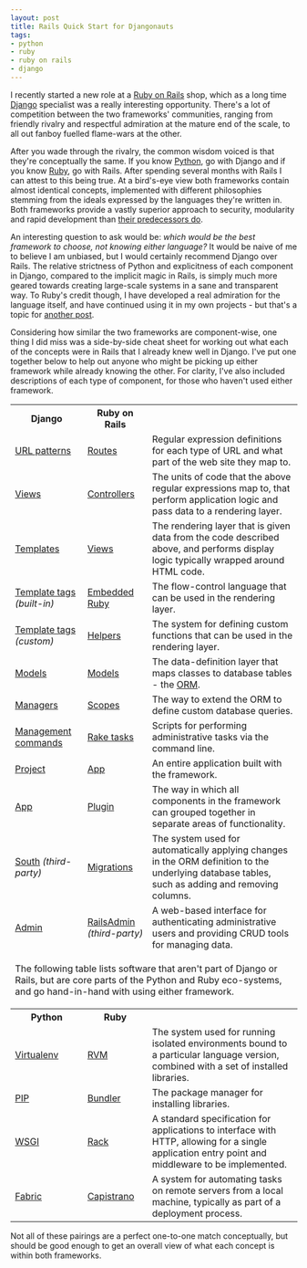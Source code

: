 ```yaml
---
layout: post
title: Rails Quick Start for Djangonauts
tags:
- python
- ruby
- ruby on rails
- django
---
```


I recently started a new role at a <a href="http://rubyonrails.org/">Ruby on Rails</a> shop, which as a long time <a href="https://www.djangoproject.com/">Django</a> specialist was a really interesting opportunity. There's a lot of competition between the two frameworks' communities, ranging from friendly rivalry and respectful admiration at the mature end of the scale, to all out fanboy fuelled flame-wars at the other.

After you wade through the rivalry, the common wisdom voiced is that they're conceptually the same. If you know <a href="http://python.org/">Python</a>, go with Django and if you know <a href="http://www.ruby-lang.org/">Ruby</a>, go with Rails. After spending several months with Rails I can attest to this being true. At a bird's-eye view both frameworks contain almost identical concepts, implemented with different philosophies stemming from the ideals expressed by the languages they're written in. Both frameworks provide a vastly superior approach to security, modularity and rapid development than <a href="/2010/09/28/on-modern-web-development/">their predecessors do</a>.

An interesting question to ask would be: *which would be the best framework to choose, not knowing either language?* It would be naive of me to believe I am unbiased, but I would certainly recommend Django over Rails. The relative strictness of Python and explicitness of each component in Django, compared to the implicit magic in Rails, is simply much more geared towards creating large-scale systems in a sane and transparent way. To Ruby's credit though, I have developed a real admiration for the language itself, and have continued using it in my own projects - but that's a topic for <a href="/2012/02/27/my-baby-sinatra-apps/">another post</a>.

Considering how similar the two frameworks are component-wise, one thing I did miss was a side-by-side cheat sheet for working out what each of the concepts were in Rails that I already knew well in Django. I've put one together below to help out anyone who might be picking up either framework while already knowing the other. For clarity, I've also included descriptions of each type of component, for those who haven't used either framework.

<table class="table table-striped">
<tr>
    <th>Django</th>
    <th>Ruby on Rails</th>
    <th>&nbsp;</th>
</tr>
<tr>
    <td><a href="https://docs.djangoproject.com/en/dev/topics/http/urls/">URL patterns</a></td>
    <td><a href="http://guides.rubyonrails.org/routing.html">Routes</a></td>
    <td>Regular expression definitions for each type of URL and what part of the web site they map to.</td>
</tr>
<tr>
    <td><a href="https://docs.djangoproject.com/en/dev/topics/http/views/">Views</a></td>
    <td><a href="http://guides.rubyonrails.org/action_controller_overview.html">Controllers</a></td>
    <td>The units of code that the above regular expressions map to, that perform application logic and pass data to a rendering layer.</td>
</tr>
<tr>
    <td><a href="https://docs.djangoproject.com/en/dev/topics/templates/">Templates</a></td>
    <td><a href="http://guides.rubyonrails.org/layouts_and_rendering.html">Views</a></td>
    <td>The rendering layer that is given data from the code described above, and performs display logic typically wrapped around HTML code.</td>
</tr>
<tr>
    <td><a href="https://docs.djangoproject.com/en/dev/ref/templates/builtins/">Template tags</a> <em>(built-in)</em></td>
    <td><a href="http://www.ruby-doc.org/stdlib-1.9.3/libdoc/erb/rdoc/ERB.html">Embedded Ruby</a></td>
    <td>The flow-control language that can be used in the rendering layer.</td>
</tr>
<tr>
    <td><a href="https://docs.djangoproject.com/en/dev/howto/custom-template-tags/">Template tags</a> <em>(custom)</em></td>
    <td><a href="http://guides.rubyonrails.org/getting_started.html#view-helpers">Helpers</a></td>
    <td>The system for defining custom functions that can be used in the rendering layer.</td>
</tr>
<tr>
    <td><a href="https://docs.djangoproject.com/en/dev/topics/db/models/">Models</a></td>
    <td><a href="http://guides.rubyonrails.org/getting_started.html#getting-up-and-running-quickly-with-scaffolding">Models</a></td>
    <td>The data-definition layer that maps classes to database tables - the <a href="http://en.wikipedia.org/wiki/Object-relational_mapping">ORM</a>.</td>
</tr>
<tr>
    <td><a href="https://docs.djangoproject.com/en/dev/topics/db/managers/">Managers</a></td>
    <td><a href="http://guides.rubyonrails.org/active_record_querying.html#scopes">Scopes</a></td>
    <td>The way to extend the ORM to define custom database queries.</td>
</tr>
<tr>
    <td><a href="https://docs.djangoproject.com/en/dev/howto/custom-management-commands/">Management commands</a></td>
    <td><a href="http://guides.rubyonrails.org/command_line.html">Rake tasks</a></td>
    <td>Scripts for performing administrative tasks via the command line.</td>
</tr>
<tr>
    <td><a href="https://docs.djangoproject.com/en/dev/glossary/#term-project">Project</a></td>
    <td><a href="http://guides.rubyonrails.org/getting_started.html#creating-the-blog-application">App</a></td>
    <td>An entire application built with the framework.</td>
</tr>
<tr>
    <td><a href="https://docs.djangoproject.com/en/dev/intro/tutorial01/#creating-models">App</a></td>
    <td><a href="http://guides.rubyonrails.org/plugins.html">Plugin</a></td>
    <td>The way in which all components in the framework can grouped together in separate areas of functionality.</td>
</tr>
<tr>
    <td><a href="http://south.aeracode.org/">South</a> <em>(third-party)</em></td>
    <td><a href="http://guides.rubyonrails.org/migrations.html">Migrations</a></td>
    <td>The system used for automatically applying changes in the ORM definition to the underlying database tables, such as adding and removing columns.</td>
</tr>
<tr>
    <td><a href="https://docs.djangoproject.com/en/dev/ref/contrib/admin/">Admin</a></td>
    <td><a href="https://github.com/sferik/rails_admin">RailsAdmin</a> <em>(third-party)</em></td>
    <td>A web-based interface for authenticating administrative users and providing CRUD tools for managing data.</td>
</tr>
<tr>
    <td colspan="3">
    <p>The following table lists software that aren't part of Django or Rails, but are core parts of the Python and Ruby eco-systems, and go hand-in-hand with using either framework.</p>
    </td>
</tr>
<tr>
    <th>Python</th>
    <th>Ruby</th>
    <th>&nbsp;</th>
</tr>
<tr>
    <td><a href="http://www.virtualenv.org/">Virtualenv</a></td>
    <td><a href="http://beginrescueend.com/">RVM</a></td>
    <td>The system used for running isolated environments bound to a particular language version, combined with a set of installed libraries.</td>
</tr>
<tr>
    <td><a href="http://www.pip-installer.org/">PIP</a></td>
    <td><a href="http://gembundler.com/">Bundler</a></td>
    <td>The package manager for installing libraries.</td>
</tr>
<tr>
    <td><a href="http://www.wsgi.org/">WSGI</a></td>
    <td><a href="http://en.wikipedia.org/wiki/Rack_(web_server_interface)">Rack</a></td>
    <td>A standard specification for applications to interface with HTTP, allowing for a single application entry point and middleware to be implemented.</td>
</tr>
<tr>
    <td><a href="http://fabfile.org/">Fabric</a></td>
    <td><a href="http://en.wikipedia.org/wiki/Capistrano">Capistrano</a></td>
    <td>A system for automating tasks on remote servers from a local machine, typically as part of a deployment process.</td>
</tr>
</table>

Not all of these pairings are a perfect one-to-one match conceptually, but should be good enough to get an overall view of what each concept is within both frameworks.

